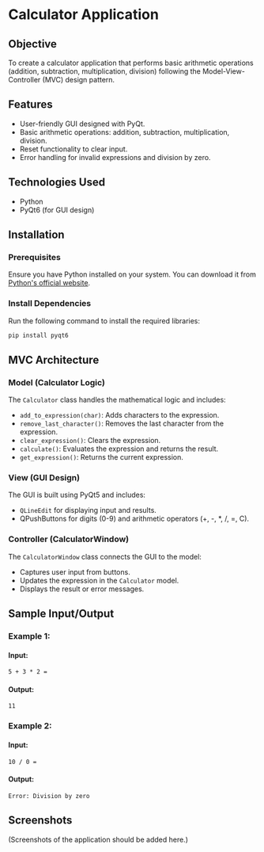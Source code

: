 # Calculator Application

## Objective
To create a calculator application that performs basic arithmetic operations (addition, subtraction, multiplication, division) following the Model-View-Controller (MVC) design pattern.

## Features
- User-friendly GUI designed with PyQt.
- Basic arithmetic operations: addition, subtraction, multiplication, division.
- Reset functionality to clear input.
- Error handling for invalid expressions and division by zero.

## Technologies Used
- Python
- PyQt6 (for GUI design)

## Installation
### Prerequisites
Ensure you have Python installed on your system. You can download it from [Python's official website](https://www.python.org/downloads/).

### Install Dependencies
Run the following command to install the required libraries:
```sh
pip install pyqt6
```
## MVC Architecture
### Model (Calculator Logic)
The `Calculator` class handles the mathematical logic and includes:
- `add_to_expression(char)`: Adds characters to the expression.
- `remove_last_character()`: Removes the last character from the expression.
- `clear_expression()`: Clears the expression.
- `calculate()`: Evaluates the expression and returns the result.
- `get_expression()`: Returns the current expression.

### View (GUI Design)
The GUI is built using PyQt5 and includes:
- `QLineEdit` for displaying input and results.
- QPushButtons for digits (0-9) and arithmetic operators (+, -, *, /, =, C).

### Controller (CalculatorWindow)
The `CalculatorWindow` class connects the GUI to the model:
- Captures user input from buttons.
- Updates the expression in the `Calculator` model.
- Displays the result or error messages.

## Sample Input/Output
### Example 1:
#### Input:
```
5 + 3 * 2 =
```
#### Output:
```
11
```
### Example 2:
#### Input:
```
10 / 0 =
```
#### Output:
```
Error: Division by zero
```

## Screenshots
(Screenshots of the application should be added here.)


